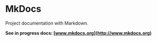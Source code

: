 # MkDocs

Project documentation with Markdown.

**See in progress docs: [www.mkdocs.org](http://www.mkdocs.org)**

